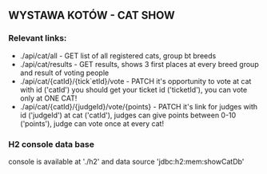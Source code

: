

## WYSTAWA KOTÓW - CAT SHOW 


### Relevant links: 
- ./api/cat/all - GET list of all registered cats, group bt breeds
- ./api/cat/results - GET results, shows 3 first places at every breed group and result of voting people
- ./api/cat/{catId}/{tick`etId}/vote - PATCH it's opportunity to vote at cat with id ('catId') you should get your ticket id ('ticketId'), you can vote only at ONE CAT!
- ./api/cat/{catId}/{judgeId}/vote/{points} - PATCH it's link for judges with id ('judgeId') at cat ('catId'), judges can give points between 0-10 ('points'), judge can vote once at every cat!

### H2 console data base 
  console is available at './h2' and data source 'jdbc:h2:mem:showCatDb'
